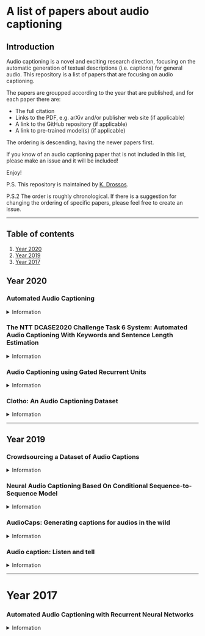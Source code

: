 # A list of papers about audio captioning

## Introduction 

Audio captioning is a novel and exciting research direction, 
focusing on the automatic generation of textual descriptions
(i.e. captions) for general audio. This repository is a list
of papers that are focusing on audio captioning. 

The papers are groupped according to the year that are published,
and for each paper there are: 

* The full citation
* Links to the PDF, e.g. arXiv and/or publisher web site (if applicable)
* A link to the GitHub repository (if applicable)
* A link to pre-trained model(s) (if applicable)

The ordering is descending, having the newer papers first. 

If you know of an audio captioning paper that is not included
in this list, please make an issue and it will be included!

Enjoy! 

P.S. This repository is maintained by
[K. Drossos](https://github.com/dr-costas). 

P.S.2 The order is roughly chronological. If there is a
suggestion for changing the ordering of specific papers,
please feel free to create an issue.

----

## Table of contents

1. [Year 2020](#year-2020)
1. [Year 2019](#year-2019)
1. [Year 2017](#year-2017)
  
## Year 2020

### Automated Audio Captioning

<details><summary>Information</summary>
 <dl>
   <dt>Citation</dt>
   <dd>N. Kuzmin and A. Dyakonov, "Automated Audio Captioning,"
   DCASE2020 Challenge, Tech. Rep., Jun. 2020
   </dd>
 
   <dt>Paper links</dt>
   <dd>
   <a href="http://dcase.community/documents/challenge2020/technical_reports/DCASE2020_Kuzmin_137_t6.pdf">DCASE</a>
   </dd>

   <dt>Code</dt>
   <dd>
   <a href="https://github.com/paniquex/Automated_Audio_Captioning_DCASE2020">GitHub</a>
   </dd>

   <dt>Data</dt>
   <dd>
   <a href="https://zenodo.org/record/3895543#.Xwr6Ny2w3OQ">Zenodo</a>
   </dd>
 
   <dt>BibTex entry</dt>

   <dd>

    @techreport{kuzmin:2020:dcase:tech-report,
    author = {N. Kuzmin and A. Dyakonov},
    title = {Automated Audio Captioning},
    institution = {DCASE2020 Challenge},
    year = {2020},
    month = {Jun.}}
   </dd>
 </dl>

----

</details>

### The NTT DCASE2020 Challenge Task 6 System: Automated Audio Captioning With Keywords and Sentence Length Estimation

<details><summary>Information</summary>
 <dl>
   <dt>Citation</dt>
   <dd>Y. Koizumi, D. Takeuchi, Y. Ohishi, N. Harada, and K. Kashino,
   "The NTT DCASE2020 Challenge Task 6 System: Automated Audio
   Captioning With Keywords and Sentence Length Estimation,"
   DCASE2020 Challenge, Tech. Rep., Jun. 2020
   </dd>
 
   <dt>Paper links</dt>
   <dd>
   <a href="https://arxiv.org/abs/2007.00225">arXiv</a>

   <a href="http://dcase.community/documents/challenge2020/technical_reports/DCASE2020_Koizumi_63_t6.pdf">DCASE</a>
   </dd>
 
   <dt>
   <details><summary>BibTex entry</summary><br>
 
	  @techreport{koizumi:2020:dcase:tech-report,
      author = {Y. Koizumi and D. Takeuchi and Y. Ohishi and N. Harada and K. Kashino},
      title = {The {NTT} {DCASE2020} Challenge Task 6 System: Automated Audio Captioning With Keywords and Sentence Length Estimation},
      institution = {DCASE2020 Challenge},
      year = {2020},
      month = {Jun.}}
 
   </details>
   </dt>
 </dl>

----

</details>

### Audio Captioning using Gated Recurrent Units

<details><summary>Information</summary>
 <dl>
   <dt>Citation</dt>
   <dd>A. O. Eren and M. Sert, "Audio Captioning using Gated Recurrent
   Units," in arXiv:2006.03391 [cs.SD], 2020
   </dd>
 
   <dt>Paper links</dt>
   <dd>
   <a href="https://arxiv.org/abs/2006.03391">arXiv</a>
   </dd>
 
   <dt>
   <details><summary>BibTex entry</summary><br>
 
     @misc{eren:2020:arxiv,
     title={Audio Captioning using Gated Recurrent Units},
     author={Ay\c{s}eg\"{u}}l \"{O}zkaya Eren and Mustafa Sert},
     year={2020},
     eprint={2006.03391},
     archivePrefix={arXiv},
     primaryClass={cs.SD}}
 
   </details>
   </dt>
 </dl>

----

</details>

### Clotho: An Audio Captioning Dataset

<details><summary>Information</summary>
 <dl>
   <dt>Citation</dt>
   <dd>K. Drossos, S. Lipping, and T. Virtanen, "Clotho:
   An audio captioning dataset," in ICASSP 2020-2020 IEEE
   International Conference on Acoustics, Speech and Signal
   Processing (ICASSP). IEEE, 2020, pp. 736–740
   </dd>
 
   <dt>Paper links</dt>
   <dd>
   <a href="https://arxiv.org/abs/1910.09387">arXiv</a>
 
   <a href="https://ieeexplore.ieee.org/document/9052990">ieeexplore</a>
   </dd>
 
   <dt>
   <details><summary>BibTex entry</summary><br>
 
	 @inproceedings{drossos2020clotho,
	 title={Clotho: An Audio Captioning Dataset},
	 author={Drossos, K. and Lipping, S. and Virtanen, T.},
	 booktitle={ICASSP 2020-2020 IEEE International Conference on Acoustics, Speech and Signal Processing (ICASSP)},
	 pages={736--740},
	 year={2020}}
 
   </details>
   </dt>
 </dl>

----

</details>

---

## Year 2019

### Crowdsourcing a Dataset of Audio Captions

<details><summary>Information</summary>
 <dl>
   <dt>Citation</dt>
   <dd>S. Lipping, K. Drossos, and T. Virtanen, "Crowdsourcing a
   dataset of audio captions," in Detection and Classification of
   Acoustic Scenes and Events (DCASE) 2019, Oct. 2019
   </dd>
 
   <dt>Paper links</dt>
   <dd>
   <a href="https://arxiv.org/abs/1907.09238">arXiv</a>
 
   <a href="http://dcase.community/documents/workshop2019/proceedings/DCASE2019Workshop_Lipping_31.pdf">DCASE</a>
   </dd>
 
   <dt>
   <details><summary>BibTex entry</summary><br>
 
     @inproceedings{lipping:2019:dcase,
     author={S. Lipping and K. Drossos and T. Virtanen},
     title={Crowdsourcing a Dataset of Audio Captions},
	 booktitle = {Proceedings of the Detection and Classification of Acoustic Scenes and Events 2019 Workshop (DCASE2019)},
     address = {New York University, NY, USA},
     month = {Oct.},
     year = {2019},
     pages = {139--143},
     ISSN={2379-190X}}
 
   </details>
   </dt>
 </dl>

----

</details>

### Neural Audio Captioning Based On Conditional Sequence-to-Sequence Model

<details><summary>Information</summary><br>

 <dl>
   <dt>Citation</dt>
   <dd>Shota Ikawa and Kunio Kashino, "Neural Audio Captioning Based
   On Conditional Sequence-to-Sequence Model," in Workshop of Detection
   and Classification of Acoustic Scenes and Events (DCASE), Oct.
   2019.
   </dd>
 
   <dt>Paper links</dt>
   <dd>
   <a href="http://dcase.community/documents/workshop2019/proceedings/DCASE2019Workshop_Ikawa_82.pdf">DCASE</a>
   </dd>
 
   <dt>
   <details><summary>BibTex entry</summary><br>
 
     @inproceedings{ikawa:2019:dcase,
     author = {Shota Ikawa and Kunio Kashino},
     title = {Neural Audio Captioning Based On Conditional Sequence-to-Sequence Model},
     booktitle = {Proceedings of the Detection and Classification of Acoustic Scenes and Events 2019 Workshop ({DCASE2019})},
     address = {New York University, NY, USA},
     month = {Oct.},
     year = {2019},
     pages = {99--103},
 	ISSN={2379-190X}}
 
   </details>
   </dt>
 </dl>

----

</details>
 
### AudioCaps: Generating captions for audios in the wild

<details><summary>Information</summary><br>

 <dl>
   <dt>Citation</dt>
   <dd>C. D. Kim, B. Kim, H. Lee, and G. Kim, "AudioCaps:
   Generating captions for audios in the wild,” in Proceedings
   of the 2019 Conference of the North American Chapter of the
   Association for Computational Linguistics: Human Language
   Technologies, Volume 1 (Long and Short Papers), Minneapolis,
   Minnesota, Jun. 2019, pp. 119–132, Association for Computational
   Linguistics 
   </dd>
 
   <dt>Paper links</dt>
   <dd>
   <a href="https://arxiv.org/abs/1706.10006">acwlweb</a>
   </dd>
 
   <dt>Code</dt>
   <dd>
   <a href="https://github.com/cdjkim/audiocaps">GitHub</a>
   </dd>
 
   <dt>Data</dt>
   <dd>
   <a href="https://github.com/cdjkim/audiocaps/blob/master/dataset/README.md">GitHub</a>
   </dd>
 
   <dt>
   <details><summary>BibTex entry</summary><br>
 
     @inproceedings{kim:2019:nacacl,
     title = {{A}udio{C}aps: Generating Captions for Audios in The Wild},
     author = {C. D. Kim and B. Kim and H. Lee and G. Ki}",
     booktitle = {Proceedings of the 2019 Conference of the North {A}merican Chapter of the Association for Computational Linguistics: Human Language Technologies, Volume 1 (Long and Short Papers)},
     month = {Jun.},
     year = {2019},
     address = {Minneapolis, Minnesota},
     publisher = {Association for Computational Linguistics},
     doi = {10.18653/v1/N19-1011},
     pages = {119--132}}
 
   </details>
   </dt>
 </dl>

----

</details>

### Audio caption: Listen and tell

<details><summary>Information</summary><br>

 <dl>
   <dt>Citation</dt>
   <dd>M. Wu, H. Dinkel, and K. Yu, "Audio caption: Listen and
   tell," in 2019 IEEE International Conference on Acoustics,
   Speech and Signal Processing (ICASSP), May 2019, pp. 830–834
   </dd>
 
   <dt>Paper links</dt>
   <dd>
   <a href="https://arxiv.org/abs/1706.10006">arXiv</a>
 
   <a href="https://ieeexplore.ieee.org/document/8170058">ieeexplore</a>
   </dd>
 
   <dt>
   <details><summary>BibTex entry</summary><br>

     @inproceedings{wu:2019:icassp,
     author={M. {Wu} and H. {Dinkel} and K. {Yu}},
     booktitle={2019 IEEE International Conference on Acoustics, Speech and Signal Processing ({ICASSP})},
     title={Audio Caption: Listen and Tell},
     year={2019},
     pages={830-834},
     doi={10.1109/ICASSP.2019.8682377},
     ISSN={2379-190X},
     month={May}}
   </details>
   </dt>
 </dl>

----

</details>

----

# Year 2017

### Automated Audio Captioning with Recurrent Neural Networks


<details><summary>Information</summary><br>

 <dl>
   <dt>Citation</dt>
   <dd>K. Drossos, S. Adavanne, and T. Virtanen, "Automated audio
   captioning with recurrent neural networks," in 2017 IEEE Workshop
   on Applications of Signal Processing to Audio and Acoustics
   (WASPAA), Oct. 2017, pp. 374–378</dd>
 
   <dt>Paper links</dt>
   <dd>
   <a href="https://arxiv.org/abs/1706.10006">arXiv</a>
 
   <a href="https://ieeexplore.ieee.org/document/8170058">ieeexplore</a>
   </dd>
 
   <dt>BibTex entry</dt>
 
   <dd>

     @inproceedings{drossos:2017:waspaa,
     author={K. {Drossos} and S. {Adavanne} and T. {Virtanen}},
     booktitle={2017 IEEE Workshop on Applications of Signal Processing to Audio and Acoustics (WASPAA)},
     title={Automated audio captioning with recurrent neural networks},
     year={2017},
     pages={374-378}}
 
   </dd>
 </dl>

----

</details>

